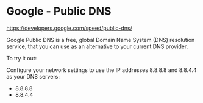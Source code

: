 # Google - Public DNS


https://developers.google.com/speed/public-dns/


Google Public DNS is a free, global Domain Name System (DNS) resolution service, that you can use as an alternative to
your current DNS provider.

To try it out:

Configure your network settings to use the IP addresses 8.8.8.8 and 8.8.4.4 as your DNS servers:

* 8.8.8.8
* 8.8.4.4
